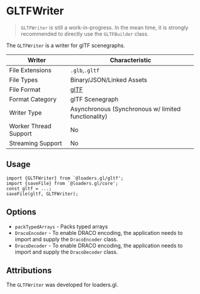 # GLTFWriter

> `GLTFWriter` is still a work-in-progress. In the mean time, it is strongly recommended to directly use the `GLTFBuilder` class.

The `GLTFWriter` is a writer for glTF scenegraphs.

| Writer                     | Characteristic |
| ---                        | ---            |
| File Extensions            | `.glb`,`.gltf` |
| File Types                 | Binary/JSON/Linked Assets |
| File Format                | [glTF](https://github.com/KhronosGroup/glTF/tree/master/specification/2.0) |
| Format Category            | glTF Scenegraph |
| Writer Type                | Asynchronous (Synchronous w/ limited functionality) |
| Worker Thread Support      | No             |
| Streaming Support          | No             |


## Usage

```
import {GLTFWriter} from `@loaders.gl/gltf';
import {saveFile} from `@loaders.gl/core';
const gltf = ...;
saveFile(gltf, GLTFWriter);
```

## Options

* `packTypedArrays` - Packs typed arrays
* `DracoEncoder` - To enable DRACO encoding, the application needs to import and supply the `DracoEncoder` class.
* `DracoDecoder` - To enable DRACO encoding, the application needs to import and supply the `DracoDecoder` class.


## Attributions

The `GLTFWriter` was developed for loaders.gl.
